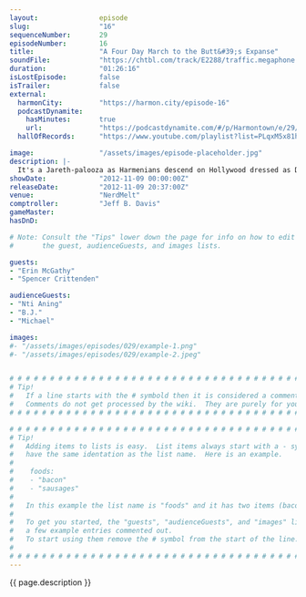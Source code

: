 ```yaml
---
layout:               episode
slug:                 "16"
sequenceNumber:       29
episodeNumber:        16
title:                "A Four Day March to the Butt&#39;s Expanse"
soundFile:            "https://chtbl.com/track/E2288/traffic.megaphone.fm/STA8086031692.mp3?updated=1555704651"
duration:             "01:26:16"
isLostEpisode:        false
isTrailer:            false
external:
  harmonCity:         "https://harmon.city/episode-16"
  podcastDynamite:
    hasMinutes:       true
    url:              "https://podcastdynamite.com/#/p/Harmontown/e/29/16"
  hallOfRecords:      "https://www.youtube.com/playlist?list=PLqxM5x81hNOanNReIwfgRmbHZyWzTKZ2p"

image:                "/assets/images/episode-placeholder.jpg"
description: |-
  It's a Jareth-palooza as Harmenians descend on Hollywood dressed as David Bowie in Labyrinth for Halloween. Other topics include almost nothing!
showDate:             "2012-11-09 00:00:00Z"
releaseDate:          "2012-11-09 20:37:00Z"
venue:                "NerdMelt"
comptroller:          "Jeff B. Davis"
gameMaster:           
hasDnD:               

# Note: Consult the "Tips" lower down the page for info on how to edit
#       the guest, audienceGuests, and images lists.

guests:
- "Erin McGathy"
- "Spencer Crittenden"

audienceGuests:
- "Nti Aning"
- "B.J."
- "Michael"

images:
#- "/assets/images/episodes/029/example-1.png"
#- "/assets/images/episodes/029/example-2.jpeg"


# # # # # # # # # # # # # # # # # # # # # # # # # # # # # # # # # # # # # # # # # # # # #
# Tip!
#   If a line starts with the # symbold then it is considered a comment.
#   Comments do not get processed by the wiki.  They are purely for your information.
# # # # # # # # # # # # # # # # # # # # # # # # # # # # # # # # # # # # # # # # # # # # #

# # # # # # # # # # # # # # # # # # # # # # # # # # # # # # # # # # # # # # # # # # # # #
# Tip!
#   Adding items to lists is easy.  List items always start with a - symbol and have
#   have the same identation as the list name.  Here is an example.
#
#    foods:
#    - "bacon"
#    - "sausages"
#
#   In this example the list name is "foods" and it has two items (bacon, and sausages).
#
#   To get you started, the "guests", "audienceGuests", and "images" lists below have
#   a few example entries commented out.
#   To start using them remove the # symbol from the start of the line.
#
# # # # # # # # # # # # # # # # # # # # # # # # # # # # # # # # # # # # # # # # # # # # #
---
```


<!-- The episode description will be rendered here -->
{{ page.description }}

<!-- Add your content BELOW here -->
<!-- vvvvvvvvvvvvvvvvvvvvvvvvvvv -->




<!-- ^^^^^^^^^^^^^^^^^^^^^^^^^^^ -->
<!-- Add your content ABOVE here -->

<!-- The episode gallery will be rendered here -->